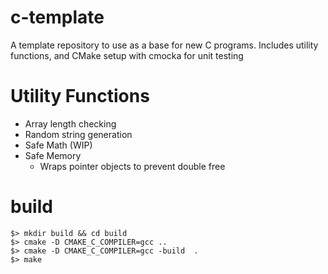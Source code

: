 # c-template

A template repository to use as a base for new C programs. Includes utility functions, and CMake setup with cmocka for unit testing


# Utility Functions

* Array length checking
* Random string generation
* Safe Math (WIP)
* Safe Memory
    * Wraps pointer objects to prevent double free 

# build

```shell
$> mkdir build && cd build
$> cmake -D CMAKE_C_COMPILER=gcc ..
$> cmake -D CMAKE_C_COMPILER=gcc -build  .
$> make
```